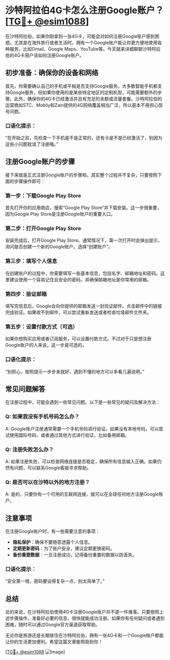# 沙特阿拉伯4G卡怎么注册Google账户？[[TG💪+ @esim1088](https://t.me/s/esim1088)]

在沙特阿拉伯，如果你刚拿到一张4G卡，可能会对如何注册Google账户感到困惑。尤其是在海外旅行或者生活时，拥有一个Google账户能让你更方便地使用各种服务，比如Gmail、Google Maps、YouTube等。今天就来详细聊聊沙特阿拉伯的4G卡用户该如何注册Google账户。

## 初步准备：确保你的设备和网络

首先，你需要确认自己的手机或平板是否支持Google服务。大多数智能手机都支持Google服务，但如果你使用的是某些特定地区的定制机型，可能需要额外的步骤。此外，确保你的4G卡已经激活并且有充足的余额或流量套餐。沙特阿拉伯的运营商如STC、Mobily和Zain提供的4G网络覆盖相当广泛，所以基本不用担心信号问题。

### 口语化提示：
“在开始之前，先检查一下手机是不是正常的，还有卡是不是已经激活了，别因为这些小问题耽误了注册哦。”

## 注册Google账户的步骤

接下来就是正式注册Google账户的步骤啦。其实整个过程并不复杂，只要按照下面的步骤操作即可：

### 第一步：下载Google Play Store

首先打开你的应用商店，搜索“Google Play Store”并下载安装。这一步很重要，因为Google Play Store是注册Google账户的重要入口。

### 第二步：打开Google Play Store

安装完成后，打开Google Play Store。通常情况下，第一次打开时会弹出提示，询问是否创建一个新的Google账户。选择“创建账户”。

### 第三步：填写个人信息

在创建账户的过程中，你需要填写一些基本信息，包括名字、邮箱地址和密码。这里建议使用一个容易记住且安全的密码，并确保邮箱地址是你常用的邮箱。

### 第四步：验证邮箱

填写完信息后，Google会向你提供的邮箱发送一封验证邮件。点击邮件中的链接完成验证。如果收不到邮件，可以尝试重新发送或者检查垃圾邮件文件夹。

### 第五步：设置付款方式（可选）

如果你想购买应用或者订阅服务，可以设置付款方式。不过对于只是想注册Google账户的人来说，这一步是可选的。

### 口语化提示：
“别担心，按照提示一步步来就好，遇到不懂的地方可以多看几遍说明。”

## 常见问题解答

在注册过程中，可能会遇到一些常见问题。以下是一些常见的疑问及解决方法：

### Q: 如果我没有手机号码怎么办？

A: Google账户注册通常需要一个手机号码进行验证。如果没有本地号码，可以尝试使用国际号码，或者通过其他方式进行验证，比如备用邮箱。

### Q: 注册失败怎么办？

A: 如果注册失败，可以检查网络连接是否稳定，确保所有信息输入正确。如果仍然有问题，可以联系Google客服寻求帮助。

### Q: 是否可以在沙特以外的地方注册？

A: 是的，只要你有一个可用的互联网连接，就可以在全球任何地方注册Google账户。

## 注意事项

在注册Google账户时，有一些需要注意的事项：

- **隐私保护**：确保不要随意透露个人信息。
- **定期更新密码**：为了账户安全，建议定期更换密码。
- **备份重要数据**：一旦注册成功，记得备份重要的数据以防丢失。

### 口语化提示：
“安全第一哦，密码要设得复杂一点，别太简单了。”

## 总结

总的来说，在沙特阿拉伯使用4G卡注册Google账户并不是一件难事。只要按照上述步骤操作，准备好必要的信息，很快就能成功注册。如果你有任何疑问或者遇到困难，随时可以通过Google官方渠道获取帮助。

无论你是旅游还是长期居住在沙特阿拉伯，拥有一张4G卡和一个Google账户都能让你的生活更加便利。希望这篇文章能帮助到你！

[[TG💪+ @esim1088](https://t.me/s/esim1088) ![Image](https://i.postimg.cc/4NQfJmqS/Snipaste-2025-05-13-00-14-12.png)]